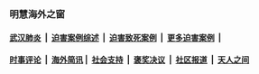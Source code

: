 
### 明慧海外之窗

####  [武汉肺炎](indexes/365.md?t=06262200) &nbsp;|&nbsp;  [迫害案例综述](indexes/328.md?t=06262200) &nbsp;|&nbsp; [迫害致死案例](indexes/277.md?t=06262200)  &nbsp;|&nbsp; [更多迫害案例](indexes/81.md?t=06262200)  &nbsp;|&nbsp; 
####  [时事评论](indexes/19.md?t=06262200) &nbsp;|&nbsp; [海外简讯](indexes/245.md?t=06262200)&nbsp;|&nbsp;  [社会支持](indexes/140.md?t=06262200) &nbsp;|&nbsp; [褒奖决议](indexes/282.md?t=06262200) &nbsp;|&nbsp; [社区报道](indexes/91.md?t=06262200)  &nbsp;|&nbsp; [天人之间](indexes/78.md?t=06262200) 


